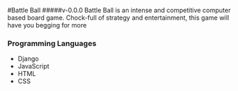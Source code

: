 #Battle Ball
#####v-0.0.0
Battle Ball is an intense and competitive computer based board game.  Chock-full of strategy and entertainment, this game will have you begging for more

### Programming Languages ###
* Django
* JavaScript
* HTML
* CSS